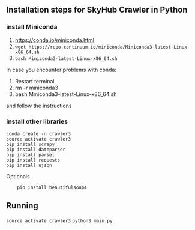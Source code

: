 
## Installation steps for SkyHub Crawler in Python

### install Miniconda
1. https://conda.io/miniconda.html
2. `wget https://repo.continuum.io/miniconda/Miniconda3-latest-Linux-x86_64.sh`
3. `bash Miniconda3-latest-Linux-x86_64.sh`

In case you encounter problems with conda:
   1. Restart terminal
   2. rm -r miniconda3
   3. bash Miniconda3-latest-Linux-x86_64.sh
   
   and follow the instructions
    

### install other libraries
```
conda create -n crawler3
source activate crawler3
pip install scrapy
pip install dateparser
pip install parsel
pip install requests
pip install ujson
```

Optionals
```
    pip install beautifulsoup4
```

## Running

`source activate crawler3`
`python3 main.py`